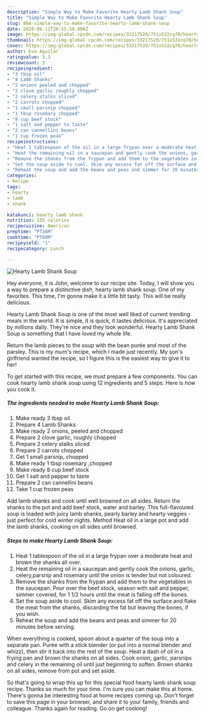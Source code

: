 ```yaml
---
description: "Simple Way to Make Favorite Hearty Lamb Shank Soup"
title: "Simple Way to Make Favorite Hearty Lamb Shank Soup"
slug: 804-simple-way-to-make-favorite-hearty-lamb-shank-soup
date: 2020-06-11T20:55:56.896Z
image: https://img-global.cpcdn.com/recipes/33217520/751x532cq70/hearty-lamb-shank-soup-recipe-main-photo.jpg
thumbnail: https://img-global.cpcdn.com/recipes/33217520/751x532cq70/hearty-lamb-shank-soup-recipe-main-photo.jpg
cover: https://img-global.cpcdn.com/recipes/33217520/751x532cq70/hearty-lamb-shank-soup-recipe-main-photo.jpg
author: Eva Aguilar
ratingvalue: 3.3
reviewcount: 3
recipeingredient:
- "3 tbsp oil"
- "4 Lamb Shanks"
- "2 onions peeled and chopped"
- "2 clove garlic roughly chopped"
- "2 celery stalks sliced"
- "2 carrots chopped"
- "1 small parsnip chopped"
- "1 tbsp rosemary chopped"
- "8 cup beef stock"
- "1 salt and pepper to taste"
- "2 can cannellini beans"
- "1 cup frozen peas"
recipeinstructions:
- "Heat 1 tablespoon of the oil in a large frypan over a moderate heat and brown the shanks all over."
- "Heat the remaining oil in a saucepan and gently cook the onions, garlic, celery,parsnip and rosemary until the onion is tender but not coloured."
- "Remove the shanks from the frypan and add them to the vegetables in the saucepan. Pour over the beef stock, season with salt and pepper, simmer covered, for 1 1/2 hours until the meat is falling off the bones."
- "Set the soup aside to cool. Skim any excess fat off the surface and flake the meat from the shanks, discarding the fat but leaving the bones, if you wish."
- "Reheat the soup and add the beans and peas and simmer for 20 minutes before serving."
categories:
- Recipe
tags:
- hearty
- lamb
- shank

katakunci: hearty lamb shank 
nutrition: 155 calories
recipecuisine: American
preptime: "PT16M"
cooktime: "PT60M"
recipeyield: "1"
recipecategory: Lunch

---
```



![Hearty Lamb Shank Soup](https://img-global.cpcdn.com/recipes/33217520/751x532cq70/hearty-lamb-shank-soup-recipe-main-photo.jpg)

Hey everyone, it is John, welcome to our recipe site. Today, I will show you a way to prepare a distinctive dish, hearty lamb shank soup. One of my favorites. This time, I'm gonna make it a little bit tasty. This will be really delicious.

Hearty Lamb Shank Soup is one of the most well liked of current trending meals in the world. It is simple, it is quick, it tastes delicious. It's appreciated by millions daily. They're nice and they look wonderful. Hearty Lamb Shank Soup is something that I have loved my whole life.

Return the lamb pieces to the soup with the bean purée and most of the parsley. This is my mum&#39;s recipe, which I made just recently. My son&#39;s girlfriend wanted the recipe, so I figure this is the easiest way to give it to her!


To get started with this recipe, we must prepare a few components. You can cook hearty lamb shank soup using 12 ingredients and 5 steps. Here is how you cook it.

<!--inarticleads1-->

##### The ingredients needed to make Hearty Lamb Shank Soup:

1. Make ready 3 tbsp oil
1. Prepare 4 Lamb Shanks
1. Make ready 2 onions, peeled and chopped
1. Prepare 2 clove garlic, roughly chopped
1. Prepare 2 celery stalks sliced
1. Prepare 2 carrots chopped
1. Get 1 small parsnip, chopped
1. Make ready 1 tbsp rosemary ,chopped
1. Make ready 8 cup beef stock
1. Get 1 salt and pepper to taste
1. Prepare 2 can cannellini beans
1. Take 1 cup frozen peas


Add lamb shanks and cook until well browned on all sides. Return the shanks to the pot and add beef stock, water and barley. This full-flavoured soup is loaded with juicy lamb shanks, pearly barley and hearty veggies - just perfect for cold winter nights. Method Heat oil in a large pot and add the lamb shanks, cooking on all sides until browned. 

<!--inarticleads2-->

##### Steps to make Hearty Lamb Shank Soup:

1. Heat 1 tablespoon of the oil in a large frypan over a moderate heat and brown the shanks all over.
1. Heat the remaining oil in a saucepan and gently cook the onions, garlic, celery,parsnip and rosemary until the onion is tender but not coloured.
1. Remove the shanks from the frypan and add them to the vegetables in the saucepan. Pour over the beef stock, season with salt and pepper, simmer covered, for 1 1/2 hours until the meat is falling off the bones.
1. Set the soup aside to cool. Skim any excess fat off the surface and flake the meat from the shanks, discarding the fat but leaving the bones, if you wish.
1. Reheat the soup and add the beans and peas and simmer for 20 minutes before serving.


When everything is cooked, spoon about a quarter of the soup into a separate pan. Purée with a stick blender (or put into a normal blender and whizz), then stir it back into the rest of the soup. Heat a dash of oil in a frying pan and brown the shanks on all sides. Cook onion, garlic, parsnips and celery in the remaining oil until just beginning to soften. Brown shanks on all sides, remove from pot and set aside. 

So that's going to wrap this up for this special food hearty lamb shank soup recipe. Thanks so much for your time. I'm sure you can make this at home. There's gonna be interesting food at home recipes coming up. Don't forget to save this page in your browser, and share it to your family, friends and colleague. Thanks again for reading. Go on get cooking!

